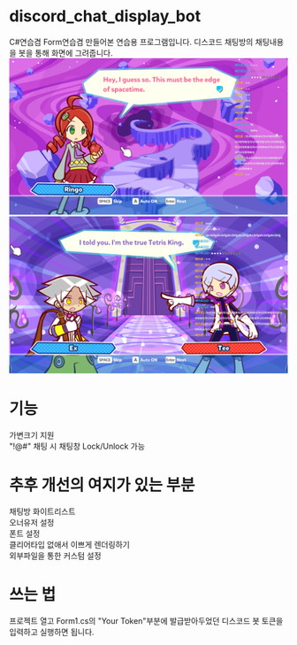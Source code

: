 # discord_chat_display_bot
C#연습겸 Form연습겸 만들어본 연습용 프로그램입니다.
디스코드 채팅방의 채팅내용을 봇을 통해 화면에 그려줍니다.
![이미지](https://github.com/politics-in-the-pond/discord_chat_display_bot/blob/photo/%EC%9D%B4%EB%AF%B8%EC%A7%80%206.png?raw=true)
![이미지](https://github.com/politics-in-the-pond/discord_chat_display_bot/blob/photo/%EC%9D%B4%EB%AF%B8%EC%A7%80%207.png)

# 기능
가변크기 지원 </br>
"!@#" 채팅 시 채팅창 Lock/Unlock 가능

# 추후 개선의 여지가 있는 부분
채팅방 화이트리스트 </br>
오너유저 설정 </br>
폰트 설정 </br>
클리어타입 없애서 이쁘게 렌더링하기 </br>
외부파일을 통한 커스텀 설정 </br>

# 쓰는 법
프로젝트 열고 Form1.cs의 "Your Token"부분에 발급받아두었던 디스코드 봇 토큰을 입력하고 실행하면 됩니다.
